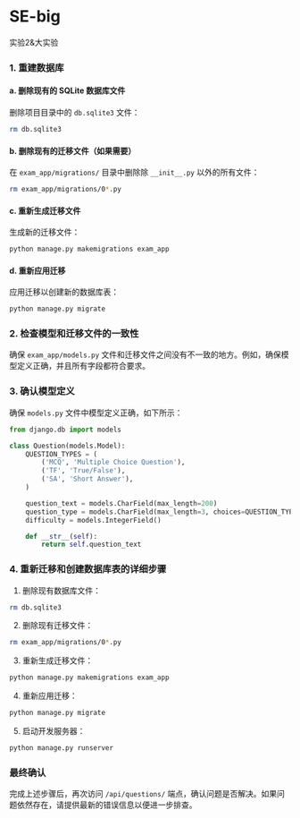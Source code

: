 # SE-big
实验2&amp;大实验



### 1. 重建数据库

#### a. 删除现有的 SQLite 数据库文件

删除项目目录中的 `db.sqlite3` 文件：

```bash
rm db.sqlite3
```

#### b. 删除现有的迁移文件（如果需要）

在 `exam_app/migrations/` 目录中删除除 `__init__.py` 以外的所有文件：

```bash
rm exam_app/migrations/0*.py
```

#### c. 重新生成迁移文件

生成新的迁移文件：

```bash
python manage.py makemigrations exam_app
```

#### d. 重新应用迁移

应用迁移以创建新的数据库表：

```bash
python manage.py migrate
```

### 2. 检查模型和迁移文件的一致性

确保 `exam_app/models.py` 文件和迁移文件之间没有不一致的地方。例如，确保模型定义正确，并且所有字段都符合要求。

### 3. 确认模型定义

确保 `models.py` 文件中模型定义正确，如下所示：

```python
from django.db import models

class Question(models.Model):
    QUESTION_TYPES = (
        ('MCQ', 'Multiple Choice Question'),
        ('TF', 'True/False'),
        ('SA', 'Short Answer'),
    )

    question_text = models.CharField(max_length=200)
    question_type = models.CharField(max_length=3, choices=QUESTION_TYPES)
    difficulty = models.IntegerField()

    def __str__(self):
        return self.question_text
```

### 4. 重新迁移和创建数据库表的详细步骤

1. 删除现有数据库文件：

```bash
rm db.sqlite3
```

2. 删除现有迁移文件：

```bash
rm exam_app/migrations/0*.py
```

3. 重新生成迁移文件：

```bash
python manage.py makemigrations exam_app
```

4. 重新应用迁移：

```bash
python manage.py migrate
```

5. 启动开发服务器：

```bash
python manage.py runserver
```

### 最终确认

完成上述步骤后，再次访问 `/api/questions/` 端点，确认问题是否解决。如果问题依然存在，请提供最新的错误信息以便进一步排查。

